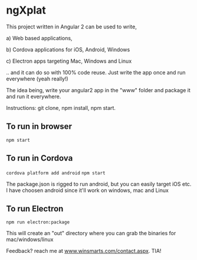 # ngXplat
This project written in Angular 2 can be used to write,

a) Web based applications,

b) Cordova applications for iOS, Android, Windows

c) Electron apps targeting Mac, Windows and Linux

.. and it can do so with 100% code reuse. Just write the app once and run everywhere (yeah really!)

The idea being, write your angular2 app in the "www" folder and package it and run it everywhere.

Instructions: git clone, npm install, npm start.

## To run in browser
`npm start`

## To run in Cordova
`cordova platform add android`
`npm start`

The package.json is rigged to run android, but you can easily target iOS etc.
I have choosen android since it'll work on windows, mac and Linux

## To run Electron
`npm run electron:package`

This will create an "out" directory where you can grab the binaries for mac/windows/linux

Feedback? reach me at www.winsmarts.com/contact.aspx. TIA!